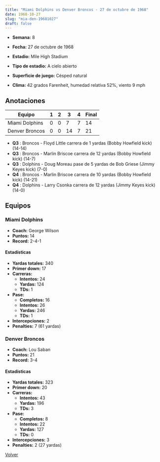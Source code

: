 ```yaml
---
title: "Miami Dolphins vs Denver Broncos - 27 de octubre de 1968"
date: 1968-10-27
slug: "mia-den-19681027"
draft: false
---
```


* **Semana:** 8
* **Fecha:** 27 de octubre de 1968

* **Estadio:** Mile High Stadium
* **Tipo de estadio:** A cielo abierto
* **Superficie de juego:** Césped natural
* **Clima:** 42 grados Farenheit, humedad relativa 52%, viento 9 mph





## Anotaciones
| Equipo | 1 | 2 | 3 | 4 | Final |
|--------|---|---|---|---|-------|
| Miami Dolphins  | 0 | 0 | 7 | 7  | 14 |
| Denver Broncos  | 0 | 0 | 14 | 7  | 21 |
* **Q3** : Broncos - Floyd Little carrera de 1 yardas (Bobby Howfield kick) (14-14)
* **Q3** : Broncos - Marlin Briscoe carrera de 12 yardas (Bobby Howfield kick) (14-7)
* **Q3** : Dolphins - Doug Moreau pase de 5 yardas de Bob Griese (Jimmy Keyes kick) (7-0)
* **Q4** : Broncos - Marlin Briscoe carrera de 10 yardas (Bobby Howfield kick) (14-21)
* **Q4** : Dolphins - Larry Csonka carrera de 12 yardas (Jimmy Keyes kick) (14-0)


## Equipos


### Miami Dolphins
* **Coach:** George Wilson
* **Puntos:** 14
* **Record:** 2-4-1
#### Estadísticas
* **Yardas totales:** 340
* **Primer down:** 17
* **Carreras:**
  * **Intentos:** 24
  * **Yardas:** 124
  * **TDs:** 1
* **Pase:**
  * **Completos:** 16
  * **Intentos:** 26
  * **Yardas:** 246
  * **TDs:** 1
* **Intercepciones:** 2
* **Penalties:** 7 (61 yardas)

### Denver Broncos
* **Coach:** Lou Saban
* **Puntos:** 21
* **Record:** 3-4
#### Estadísticas
* **Yardas totales:** 323
* **Primer down:** 20
* **Carreras:**
  * **Intentos:** 43
  * **Yardas:** 196
  * **TDs:** 3
* **Pase:**
  * **Completos:** 8
  * **Intentos:** 22
  * **Yardas:** 127
  * **TDs:** 0
* **Intercepciones:** 3
* **Penalties:** 2 (27 yardas)


[Volver](/historia/1968)
